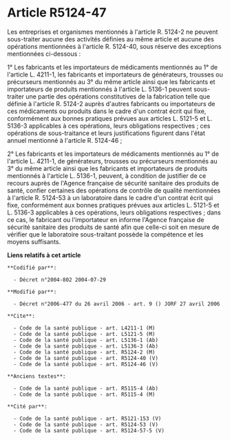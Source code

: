 # Article R5124-47

Les entreprises et organismes mentionnés à l'article R. 5124-2 ne peuvent sous-traiter aucune des activités définies au même
article et aucune des opérations mentionnées à l'article R. 5124-40, sous réserve des exceptions mentionnées ci-dessous :

1° Les fabricants et les importateurs de médicaments mentionnés au 1° de l'article L. 4211-1, les fabricants et importateurs
de générateurs, trousses ou précurseurs mentionnés au 3° du même article ainsi que les fabricants et importateurs de produits
mentionnés à l'article L. 5136-1 peuvent sous-traiter une partie des opérations constitutives de la fabrication telle que
définie à l'article R. 5124-2 auprès d'autres fabricants ou importateurs de ces médicaments ou produits dans le cadre d'un
contrat écrit qui fixe, conformément aux bonnes pratiques prévues aux articles L. 5121-5 et L. 5136-3 applicables à ces
opérations, leurs obligations respectives ; ces opérations de sous-traitance et leurs justifications figurent dans l'état
annuel mentionné à l'article R. 5124-46 ;

2° Les fabricants et les importateurs de médicaments mentionnés au 1° de l'article L. 4211-1, de générateurs, trousses ou
précurseurs mentionnés au 3° du même article ainsi que les fabricants et importateurs de produits mentionnés à l'article L.
5136-1, peuvent, à condition de justifier de ce recours auprès de l'Agence française de sécurité sanitaire des produits de
santé, confier certaines des opérations de contrôle de qualité mentionnées à l'article R. 5124-53 à un laboratoire dans le
cadre d'un contrat écrit qui fixe, conformément aux bonnes pratiques prévues aux articles L. 5121-5 et L. 5136-3 applicables
à ces opérations, leurs obligations respectives ; dans ce cas, le fabricant ou l'importateur en informe l'Agence française de
sécurité sanitaire des produits de santé afin que celle-ci soit en mesure de vérifier que le laboratoire sous-traitant
possède la compétence et les moyens suffisants.

**Liens relatifs à cet article**

	**Codifié par**:

	  - Décret n°2004-802 2004-07-29

	**Modifié par**:

	  - Décret n°2006-477 du 26 avril 2006 - art. 9 () JORF 27 avril 2006

	**Cite**:

	  - Code de la santé publique - art. L4211-1 (M)
	  - Code de la santé publique - art. L5121-5 (M)
	  - Code de la santé publique - art. L5136-1 (Ab)
	  - Code de la santé publique - art. L5136-3 (Ab)
	  - Code de la santé publique - art. R5124-2 (M)
	  - Code de la santé publique - art. R5124-40 (V)
	  - Code de la santé publique - art. R5124-46 (V)

	**Anciens textes**:

	  - Code de la santé publique - art. R5115-4 (Ab)
	  - Code de la santé publique - art. R5115-4 (M)

	**Cité par**:

	  - Code de la santé publique - art. R5121-153 (V)
	  - Code de la santé publique - art. R5124-53 (V)
	  - Code de la santé publique - art. R5124-57-5 (V)
